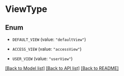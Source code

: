 # ViewType

## Enum


* `DEFAULT_VIEW` (value: `"defaultView"`)

* `ACCESS_VIEW` (value: `"accessView"`)

* `USER_VIEW` (value: `"userView"`)


[[Back to Model list]](../README.md#documentation-for-models) [[Back to API list]](../README.md#documentation-for-api-endpoints) [[Back to README]](../README.md)


